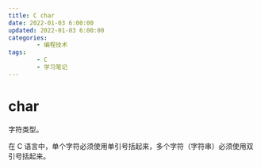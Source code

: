 ```yaml
---
title: C char
date: 2022-01-03 6:00:00
updated: 2022-01-03 6:00:00
categories:
        - 编程技术
tags:
        - C
        - 学习笔记
---
```


# char

字符类型。

在 C 语言中，单个字符必须使用单引号括起来，多个字符（字符串）必须使用双引号括起来。